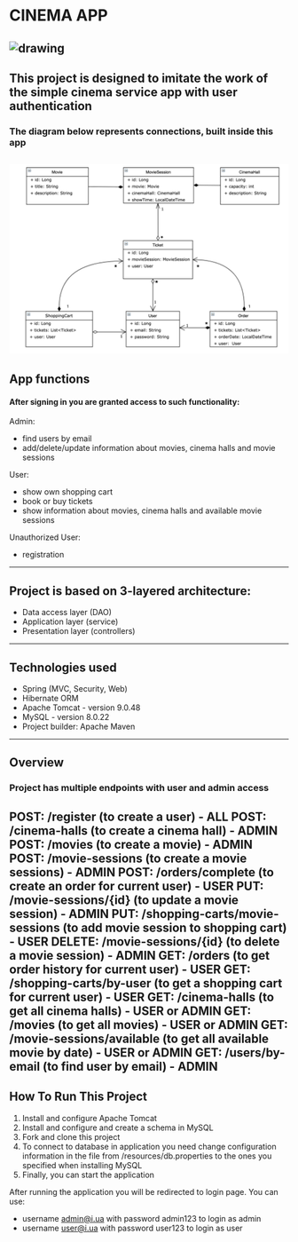 # CINEMA APP
![drawing](https://images.indianexpress.com/2020/10/cinema.jpg)
---
This project is designed to imitate the work of the simple cinema service app with user authentication
---
### The diagram below represents connections, built inside this app
![pic](src/main/resources/images/Hibernate_Cinema_Uml.png)
---
## App functions
#### After signing in you are granted access to such functionality:
Admin:
- find users by email
- add/delete/update information about movies, cinema halls and movie sessions

User:
- show own shopping cart
- book or buy tickets
- show information about movies, cinema halls and available movie sessions

Unauthorized User:
- registration
---
## Project is based on 3-layered architecture:

- Data access layer (DAO)
- Application layer (service)
- Presentation layer (controllers)
---
## Technologies used

- Spring (MVC, Security, Web)
- Hibernate ORM
- Apache Tomcat - version 9.0.48
- MySQL - version 8.0.22
- Project builder: Apache Maven
---

## Overview

### Project has multiple endpoints with user and admin access

POST: /register (to create a user) - ALL
POST: /cinema-halls (to create a cinema hall) - ADMIN
POST: /movies (to create a movie) - ADMIN
POST: /movie-sessions (to create a movie sessions) - ADMIN 
POST: /orders/complete (to create an order for current user) - USER 
PUT: /movie-sessions/{id} (to update a movie session) - ADMIN 
PUT: /shopping-carts/movie-sessions (to add movie session to shopping cart) - USER 
DELETE: /movie-sessions/{id} (to delete a movie session) - ADMIN 
GET: /orders (to get order history for current user) - USER
GET: /shopping-carts/by-user (to get a shopping cart for current user) - USER
GET: /cinema-halls (to get all cinema halls) - USER or ADMIN
GET: /movies (to get all movies) - USER or ADMIN
GET: /movie-sessions/available (to get all available movie by date) - USER or ADMIN 
GET: /users/by-email (to find user by email) - ADMIN
---
## How To Run This Project

1. Install and configure Apache Tomcat
2. Install and configure and create a schema in MySQL
3. Fork and clone this project
4. To connect to database in application you need change configuration information in the file from /resources/db.properties to the ones you specified when installing MySQL
5. Finally, you can start the application

After running the application you will be redirected to login page. You can use:
- username admin@i.ua with password admin123 to login as admin
- username user@i.ua with password user123 to login as user
